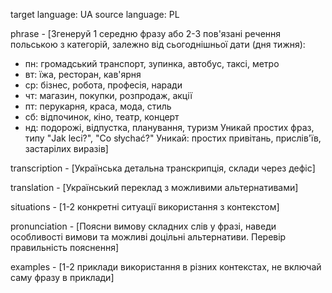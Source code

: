 target language: UA
source language: PL

phrase - [Згенеруй 1 середню фразу або 2-3 пов'язані речення польською з категорій, залежно від сьогоднішньої дати (дня тижня):
  - пн: громадський транспорт, зупинка, автобус, таксі, метро
  - вт: їжа, ресторан, кав'ярня
  - ср: бізнес, робота, професія, наради
  - чт: магазин, покупки, розпродаж, акції
  - пт: перукарня, краса, мода, стиль
  - сб: відпочинок, кіно, театр, концерт
  - нд: подорожі, відпустка, планування, туризм
Уникай простих фраз, типу "Jak leci?", "Co słychać?"
Уникай: простих привітань, прислів'їв, застарілих виразів]

transcription - [Українська детальна транскрипція, склади через дефіс]

translation - [Український переклад з можливими альтернативами]

situations - [1-2 конкретні ситуації використання з контекстом]

pronunciation - [Поясни вимову складних слів у фразі, наведи особливості вимови та можливі доцільні альтернативи. Перевір правильність пояснення]

examples - [1-2 приклади використання в різних контекстах, не включай саму фразу в приклади]
